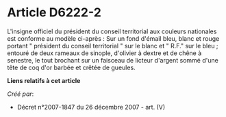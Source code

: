 # Article D6222-2

L'insigne officiel du président du conseil territorial aux couleurs nationales est conforme au modèle ci-après : Sur un fond
d'émail bleu, blanc et rouge portant " président du conseil territorial " sur le blanc et " R.F." sur le bleu ; entouré de
deux rameaux de sinople, d'olivier à dextre et de chêne à senestre, le tout brochant sur un faisceau de licteur d'argent
sommé d'une tête de coq d'or barbée et crêtée de gueules.

**Liens relatifs à cet article**

_Créé par_:

  - Décret n°2007-1847 du 26 décembre 2007 - art. (V)
